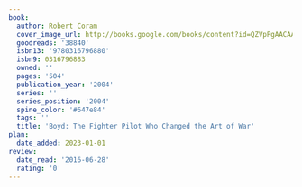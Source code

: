 ```yaml
---
book:
  author: Robert Coram
  cover_image_url: http://books.google.com/books/content?id=QZVpPgAACAAJ&printsec=frontcover&img=1&zoom=1&source=gbs_api
  goodreads: '38840'
  isbn13: '9780316796880'
  isbn9: 0316796883
  owned: ''
  pages: '504'
  publication_year: '2004'
  series: ''
  series_position: '2004'
  spine_color: '#647e84'
  tags: ''
  title: 'Boyd: The Fighter Pilot Who Changed the Art of War'
plan:
  date_added: 2023-01-01
review:
  date_read: '2016-06-28'
  rating: '0'
---
```

